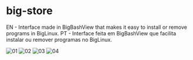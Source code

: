 # big-store

EN - Interface made in BigBashView that makes it easy to install or remove programs in BigLinux.
PT - Interface feita em BigBashView que facilita instalar ou remover programas no BigLinux.

![01](https://user-images.githubusercontent.com/6098501/178169096-642c4575-a9fd-4af0-82be-ee98bbd7ef2d.jpeg)
![02](https://user-images.githubusercontent.com/6098501/178169098-5e644f62-ecc7-41cd-9ce6-e96a7c2988f5.jpeg)
![03](https://user-images.githubusercontent.com/6098501/178169099-c8e8230c-0b4d-4cb5-b690-27aaaa3120b3.jpeg)
![04](https://user-images.githubusercontent.com/6098501/178169100-6584d6a0-ca27-4dd0-920a-d8942fb30051.jpeg)
